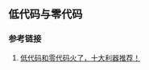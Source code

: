 ## 低代码与零代码

### 参考链接

1. [低代码和零代码火了，十大利器推荐！](https://blog.csdn.net/csdnnews/article/details/106416827)

